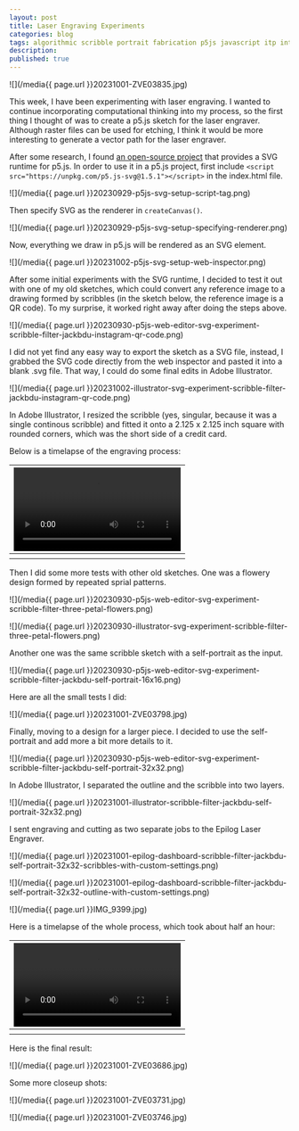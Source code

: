 ```yaml
---
layout: post
title: Laser Engraving Experiments
categories: blog
tags: algorithmic scribble portrait fabrication p5js javascript itp introduction-to-fabrication
description:
published: true
---
```


![](/media{{ page.url }}20231001-ZVE03835.jpg)

This week, I have been experimenting with laser engraving. I wanted to continue incorporating computational thinking into my process, so the first thing I thought of was to create a p5.js sketch for the laser engraver. Although raster files can be used for etching, I think it would be more interesting to generate a vector path for the laser engraver.

<!--more-->

After some research, I found [an open-source project](https://github.com/zenozeng/p5.js-svg) that provides a SVG runtime for p5.js. In order to use it in a p5.js project, first include `<script src="https://unpkg.com/p5.js-svg@1.5.1"></script>` in the index.html file.

![](/media{{ page.url }}20230929-p5js-svg-setup-script-tag.png)

Then specify SVG as the renderer in `createCanvas()`.

![](/media{{ page.url }}20230929-p5js-svg-setup-specifying-renderer.png)

Now, everything we draw in p5.js will be rendered as an SVG element.

![](/media{{ page.url }}20231002-p5js-svg-setup-web-inspector.png)

After some initial experiments with the SVG runtime, I decided to test it out with one of my old sketches, which could convert any reference image to a drawing formed by scribbles (in the sketch below, the reference image is a QR code). To my surprise, it worked right away after doing the steps above.

![](/media{{ page.url }}20230930-p5js-web-editor-svg-experiment-scribble-filter-jackbdu-instagram-qr-code.png)

I did not yet find any easy way to export the sketch as a SVG file, instead, I grabbed the SVG code directly from the web inspector and pasted it into a blank .svg file. That way, I could do some final edits in Adobe Illustrator.

![](/media{{ page.url }}20231002-illustrator-svg-experiment-scribble-filter-jackbdu-instagram-qr-code.png)

In Adobe Illustrator, I resized the scribble (yes, singular, because it was a single continous scribble) and fitted it onto a 2.125 x 2.125 inch square with rounded corners, which was the short side of a credit card.

Below is a timelapse of the engraving process:

<table style="width: 100%;">
  <thead><tr><th>
    <video controls width="100%" preload="auto" poster="">
      <source src="/media{{ page.url }}IMG_9353.mp4" type='video/mp4'>
    </video>
  </th></tr></thead>
  <tbody><tr style="text-align: center;"><th></th></tr></tbody>
</table>

Then I did some more tests with other old sketches. One was a flowery design formed by repeated sprial patterns.

![](/media{{ page.url }}20230930-p5js-web-editor-svg-experiment-scribble-filter-three-petal-flowers.png)

![](/media{{ page.url }}20230930-illustrator-svg-experiment-scribble-filter-three-petal-flowers.png)

Another one was the same scribble sketch with a self-portrait as the input.

![](/media{{ page.url }}20230930-p5js-web-editor-svg-experiment-scribble-filter-jackbdu-self-portrait-16x16.png)

Here are all the small tests I did:

![](/media{{ page.url }}20231001-ZVE03798.jpg)

Finally, moving to a design for a larger piece. I decided to use the self-portrait and add more a bit more details to it.

![](/media{{ page.url }}20230930-p5js-web-editor-svg-experiment-scribble-filter-jackbdu-self-portrait-32x32.png)

In Adobe Illustrator, I separated the outline and the scribble into two layers.

![](/media{{ page.url }}20231001-illustrator-scribble-filter-jackbdu-self-portrait-32x32.png)

I sent engraving and cutting as two separate jobs to the Epilog Laser Engraver.

![](/media{{ page.url }}20231001-epilog-dashboard-scribble-filter-jackbdu-self-portrait-32x32-scribbles-with-custom-settings.png)

![](/media{{ page.url }}20231001-epilog-dashboard-scribble-filter-jackbdu-self-portrait-32x32-outline-with-custom-settings.png)

![](/media{{ page.url }}IMG_9399.jpg)

Here is a timelapse of the whole process, which took about half an hour:

<table style="width: 100%;">
  <thead><tr><th>
    <video controls width="100%" preload="auto" poster="">
      <source src="/media{{ page.url }}IMG_9401.mp4" type='video/mp4'>
    </video>
  </th></tr></thead>
  <tbody><tr style="text-align: center;"><th>
  </th></tr></tbody>
</table>

Here is the final result:

![](/media{{ page.url }}20231001-ZVE03686.jpg)

Some more closeup shots:

![](/media{{ page.url }}20231001-ZVE03731.jpg)

![](/media{{ page.url }}20231001-ZVE03746.jpg)
